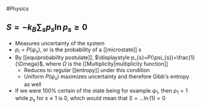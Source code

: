 #Physics 
## $\displaystyle S=-k_{B}\sum_{s}p_{s}\ln p_{s}\geq0$
* Measures uncertainty of the system
* $\displaystyle p_{i}=P(\psi_{s})$, or is the probability of a [[microstate]] $\displaystyle s$
* By [[equiprobability postulate]], $\displaystyle p_{s}=P(\psi_{s})=\frac{1}{\Omega}$, where $\displaystyle \Omega$ is the [[Multiplicity|multiplicity function]]
	* Reduces to regular [[entropy]] under this condition
	* Uniform $\displaystyle P(\psi_{s})$ maximizes uncertainty and therefore Gibb's entropy as well
* If we were 100% certain of the state being for example $\displaystyle \psi_{1}$, then $\displaystyle p_{1}=1$ while $\displaystyle p_{s}$ for $\displaystyle s\neq1$ is 0, which would mean that $\displaystyle S=\ldots\ln(1)=0$